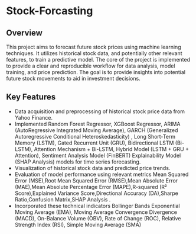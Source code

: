 # Stock-Forcasting
## Overview  

This project aims to forecast future stock prices using machine learning techniques. It utilizes historical stock data, and potentially other relevant features, to train a predictive model. The core of the project is implemented to provide a clear and reproducible workflow for data analysis, model training, and price prediction. The goal is to provide insights into potential future stock movements to aid in investment decisions.  

## Key Features  

-   Data acquisition and preprocessing of historical stock price data from Yahoo Finance.  
-   Implemented  Random Forest Regressor, XGBoost Regressor, ARIMA (AutoRegressive Integrated Moving Average), GARCH (Generalized Autoregressive Conditional Heteroskedasticity) , Long Short-Term Memory (LSTM), Gated Recurrent Unit (GRU), Bidirectional LSTM (Bi-LSTM), Attention Mechanism + Bi-LSTM, Hybrid Model (LSTM + GRU + Attention), Sentiment Analysis Model (FinBERT)
Explainability Model (SHAP Analysis)  models for time series forecasting.  
-   Visualization of historical stock data and predicted price trends.  
-   Evaluation of model performance using relevant metrics Mean Squared Error (MSE),Root Mean Squared Error (RMSE),Mean Absolute Error (MAE),Mean Absolute Percentage Error (MAPE),R-squared (R² Score),Explained Variance Score,Directional Accuracy (DA),Sharpe Ratio,Confusion Matrix,SHAP Analysis
.   
- Incorporated these technical indicators Bollinger Bands
Exponential Moving Average (EMA), Moving Average Convergence Divergence (MACD), On-Balance Volume (OBV), Rate of Change (ROC), Relative Strength Index (RSI), Simple Moving Average (SMA)  
  
